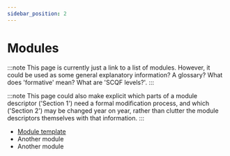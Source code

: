 ```yaml
---
sidebar_position: 2
---
```


# Modules

:::note
This page is currently just a link to a list of modules. However, it could be used as some general explanatory information? A glossary? What does 'formative' mean? What are 'SCQF levels?'.
:::

:::note
This page could also make explicit which parts of a module descriptor ('Section 1') need a formal modification process, and which ('Section 2') may be changed year on year, rather than clutter the module descriptors themselves with that information.
:::


* [Module template](module_template)
* Another module
* Another module

